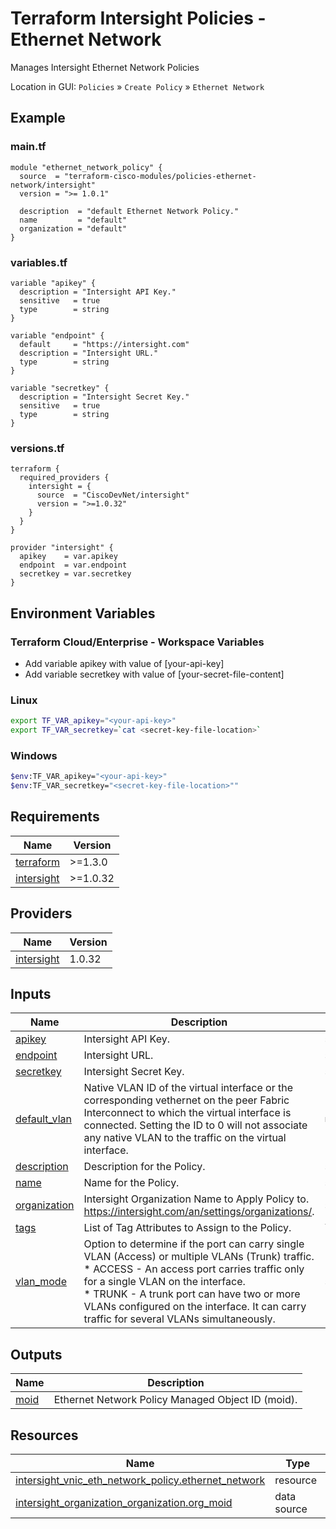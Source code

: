 <!-- BEGIN_TF_DOCS -->
# Terraform Intersight Policies - Ethernet Network
Manages Intersight Ethernet Network Policies

Location in GUI:
`Policies` » `Create Policy` » `Ethernet Network`

## Example

### main.tf
```hcl
module "ethernet_network_policy" {
  source  = "terraform-cisco-modules/policies-ethernet-network/intersight"
  version = ">= 1.0.1"

  description  = "default Ethernet Network Policy."
  name         = "default"
  organization = "default"
}
```

### variables.tf
```hcl
variable "apikey" {
  description = "Intersight API Key."
  sensitive   = true
  type        = string
}

variable "endpoint" {
  default     = "https://intersight.com"
  description = "Intersight URL."
  type        = string
}

variable "secretkey" {
  description = "Intersight Secret Key."
  sensitive   = true
  type        = string
}
```

### versions.tf
```hcl
terraform {
  required_providers {
    intersight = {
      source  = "CiscoDevNet/intersight"
      version = ">=1.0.32"
    }
  }
}

provider "intersight" {
  apikey    = var.apikey
  endpoint  = var.endpoint
  secretkey = var.secretkey
}
```

## Environment Variables

### Terraform Cloud/Enterprise - Workspace Variables
- Add variable apikey with value of [your-api-key]
- Add variable secretkey with value of [your-secret-file-content]

### Linux
```bash
export TF_VAR_apikey="<your-api-key>"
export TF_VAR_secretkey=`cat <secret-key-file-location>`
```

### Windows
```bash
$env:TF_VAR_apikey="<your-api-key>"
$env:TF_VAR_secretkey="<secret-key-file-location>""
```


## Requirements

| Name | Version |
|------|---------|
| <a name="requirement_terraform"></a> [terraform](#requirement\_terraform) | >=1.3.0 |
| <a name="requirement_intersight"></a> [intersight](#requirement\_intersight) | >=1.0.32 |
## Providers

| Name | Version |
|------|---------|
| <a name="provider_intersight"></a> [intersight](#provider\_intersight) | 1.0.32 |
## Inputs

| Name | Description | Type | Default | Required |
|------|-------------|------|---------|:--------:|
| <a name="input_apikey"></a> [apikey](#input\_apikey) | Intersight API Key. | `string` | n/a | yes |
| <a name="input_endpoint"></a> [endpoint](#input\_endpoint) | Intersight URL. | `string` | `"https://intersight.com"` | no |
| <a name="input_secretkey"></a> [secretkey](#input\_secretkey) | Intersight Secret Key. | `string` | n/a | yes |
| <a name="input_default_vlan"></a> [default\_vlan](#input\_default\_vlan) | Native VLAN ID of the virtual interface or the corresponding vethernet on the peer Fabric Interconnect to which the virtual interface is connected. Setting the ID to 0 will not associate any native VLAN to the traffic on the virtual interface. | `number` | `0` | no |
| <a name="input_description"></a> [description](#input\_description) | Description for the Policy. | `string` | `""` | no |
| <a name="input_name"></a> [name](#input\_name) | Name for the Policy. | `string` | `"default"` | no |
| <a name="input_organization"></a> [organization](#input\_organization) | Intersight Organization Name to Apply Policy to.  https://intersight.com/an/settings/organizations/. | `string` | `"default"` | no |
| <a name="input_tags"></a> [tags](#input\_tags) | List of Tag Attributes to Assign to the Policy. | `list(map(string))` | `[]` | no |
| <a name="input_vlan_mode"></a> [vlan\_mode](#input\_vlan\_mode) | Option to determine if the port can carry single VLAN (Access) or multiple VLANs (Trunk) traffic.<br>* ACCESS - An access port carries traffic only for a single VLAN on the interface.<br>* TRUNK - A trunk port can have two or more VLANs configured on the interface. It can carry traffic for several VLANs simultaneously. | `string` | `"ACCESS"` | no |
## Outputs

| Name | Description |
|------|-------------|
| <a name="output_moid"></a> [moid](#output\_moid) | Ethernet Network Policy Managed Object ID (moid). |
## Resources

| Name | Type |
|------|------|
| [intersight_vnic_eth_network_policy.ethernet_network](https://registry.terraform.io/providers/CiscoDevNet/intersight/latest/docs/resources/vnic_eth_network_policy) | resource |
| [intersight_organization_organization.org_moid](https://registry.terraform.io/providers/CiscoDevNet/intersight/latest/docs/data-sources/organization_organization) | data source |
<!-- END_TF_DOCS -->